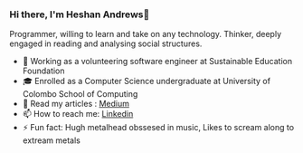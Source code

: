 ### Hi there, I'm Heshan Andrews👋

Programmer, willing to learn and take on any technology.
Thinker, deeply engaged in reading and analysing social structures.

- 🔭 Working as a volunteering software engineer at Sustainable Education Foundation
- 🎓 Enrolled as a Computer Science undergraduate at University of Colombo School of Computing 
- 📖 Read my articles : [Medium](https://medium.com/@heshanandrews99)
- 📫 How to reach me: [Linkedin](https://www.linkedin.com/in/heshan-andrews/)
- ⚡ Fun fact: Hugh metalhead obssesed in music, Likes to scream along to extream metals
